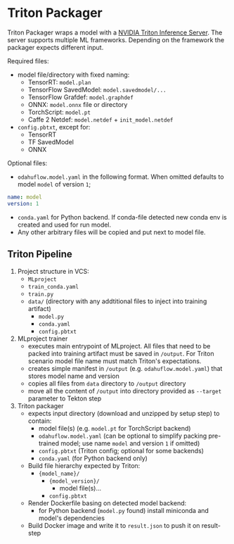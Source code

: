 # Triton Packager

Triton Packager wraps a model with a [NVIDIA Triton Inference Server](https://github.com/triton-inference-server/server).
The server supports multiple ML frameworks. Depending on the framework the packager expects different input.

Required files:
- model file/directory with fixed naming:
  - TensorRT: `model.plan`
  - TensorFlow SavedModel: `model.savedmodel/...`
  - TensorFlow Grafdef: `model.graphdef` 
  - ONNX: `model.onnx` file or directory
  - TorchScript: `model.pt`
  - Caffe 2 Netdef: `model.netdef` + `init_model.netdef`
- `config.pbtxt`, except for:
  - TensorRT
  - TF SavedModel
  - ONNX

Optional files:
- `odahuflow.model.yaml` in the following format. When omitted defaults to model `model` of version `1`;
```yaml
name: model
version: 1
```
- `conda.yaml` for Python backend. If conda-file detected new conda env is created and used for run model.
- Any other arbitrary files will be copied and put next to model file.

## Triton Pipeline

1. Project structure in VCS:
    - `MLproject`
    - `train_conda.yaml`
    - `train.py`
    - `data/` (directory with any addtitional files to inject into training artifact)
        - `model.py`
        - `conda.yaml`
        - `config.pbtxt`
1. MLproject trainer 
    - executes main entrypoint of MLproject. All files that need to be packed into 
    training artifact must be saved in `/output`. For Triton scenario model file name must
    match Triton's expectations.
    - creates simple manifest in `/output` (e.g. `odahuflow.model.yaml`) that stores model name and version
    - copies all files from `data` directory to `/output` directory
    - move all the content of `/output` into directory provided as `--target` parameter to Tekton step 
1. Triton packager
    - expects input directory (download and unzipped by setup step) to contain:
        - model file(s) (e.g. `model.pt` for TorchScript backend)
        - `odahuflow.model.yaml` (can be optional to simplify packing pre-trained model;
        use name `model` and version `1` if omitted)
        - `config.pbtxt` (Triton config; optional for some backends)
        - `conda.yaml` (for Python backend only)
    - Build file hierarchy expected by Triton:
        - `{model_name}/`
            - `{model_version}/`
                - model file(s)...
            - `config.pbtxt`
    - Render Dockerfile basing on detected model backend:
        - for Python backend (`model.py` found) install miniconda and model's dependencies
    - Build Docker image and write it to `result.json` to push it on result-step

